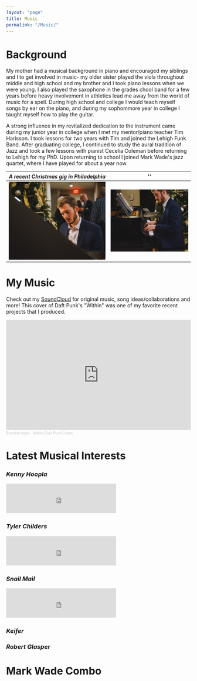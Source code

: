 ```yaml
---
layout: "page"
title: Music
permalink: "/Music/"
---
```

# Background
My mother had a musical background in piano and encouraged my siblings and I to get involved in music- my older sister played the viola throughout middle and high school and my brother and I took piano lessons when we were young. I also played the saxophone in the grades chool band for a few years before heavy involvement in athletics lead me away from the world of music for a spell. During high school and college I would teach myself songs by ear on the piano, and during my sophommore year in college I taught myself how to play the guitar. 

A strong influence in my revitalized dedication to the instrument came during my junior year in college when I met my mentor/piano teacher Tim Harisson. I took lessons for two years with Tim and joined the Lehigh Funk Band. After graduating college, I continued to study the aural tradition of Jazz and took a few lessons with pianist Cecelia Coleman before returning to Lehigh for my PhD. Upon returning to school I joined Mark Wade's jazz quartet, where I have played for about a year now. 


*A recent Christmas gig in Philadelphia*            |  ''
:-------------------------:|:-------------------------:
![](/assets/Images/Music/piano_frontview.JPG)  |   ![](/assets/Images/Music/Piano_playing.JPG) 

# My Music
Check out my [SoundCloud](https://soundcloud.com/brendostudio) for original music, song ideas/collaborations and more! This cover of Daft Punk's "Within" was one of my favorite recent projects that I produced. 

<iframe width="100%" height="300" scrolling="no" frameborder="no" allow="autoplay" src="https://w.soundcloud.com/player/?url=https%3A//api.soundcloud.com/tracks/1002011110&color=%23ff5500&auto_play=false&hide_related=false&show_comments=true&show_user=true&show_reposts=false&show_teaser=true&visual=true"></iframe><div style="font-size: 10px; color: #cccccc;line-break: anywhere;word-break: normal;overflow: hidden;white-space: nowrap;text-overflow: ellipsis; font-family: Interstate,Lucida Grande,Lucida Sans Unicode,Lucida Sans,Garuda,Verdana,Tahoma,sans-serif;font-weight: 100;"><a href="https://soundcloud.com/brendostudio" title="Brendan Inglis" target="_blank" style="color: #cccccc; text-decoration: none;">Brendan Inglis</a> · <a href="https://soundcloud.com/brendostudio/within-daft-punk-cover" title="Within (Daft Punk Cover)" target="_blank" style="color: #cccccc; text-decoration: none;">Within (Daft Punk Cover)</a></div>

# Latest Musical Interests
### *Kenny Hoopla*
<iframe src="https://open.spotify.com/embed/album/2NHwRObEyab5p4DA6tScNY" width="300" height="80" frameborder="0" allowtransparency="true" allow="encrypted-media"></iframe>

### *Tyler Childers*
<iframe src="https://open.spotify.com/embed/album/35LcGAeeMwVeIJrDpB3Gkz" width="300" height="80" frameborder="0" allowtransparency="true" allow="encrypted-media"></iframe>

### *Snail Mail*
<iframe src="https://open.spotify.com/embed/album/0zNWhYDalgisc4uweLIGZJ" width="300" height="80" frameborder="0" allowtransparency="true" allow="encrypted-media"></iframe>

### *Keifer*

### *Robert Glasper*

# Mark Wade Combo

